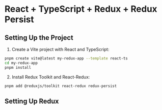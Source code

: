 # React + TypeScript + Redux + Redux Persist
## Setting Up the Project
1. Create a Vite project with React and TypeScript:

```bash
pnpm create vite@latest my-redux-app --template react-ts
cd my-redux-app
pnpm install
```

2. Install Redux Toolkit and React-Redux:

``` bash
pnpm add @reduxjs/toolkit react-redux redux-persist
```

## Setting Up Redux
